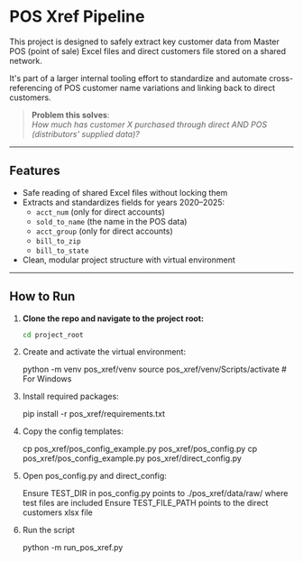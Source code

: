 # POS Xref Pipeline

This project is designed to safely extract key customer data from Master POS (point of sale) Excel files and direct customers file
stored on a shared network.  

It's part of a larger internal tooling effort to standardize and automate cross-referencing of POS customer name variations and linking back to direct customers.

> **Problem this solves**:  
> *How much has customer X purchased through direct AND POS (distributors' supplied data)?*

---

## Features

- Safe reading of shared Excel files without locking them
- Extracts and standardizes fields for years 2020–2025:
  - `acct_num`  (only for direct accounts)
  - `sold_to_name` (the name in the POS data)
  - `acct_group` (only for direct accounts)
  - `bill_to_zip` 
  - `bill_to_state`
- Clean, modular project structure with virtual environment

---

## How to Run

1. **Clone the repo and navigate to the project root:**

   ```bash
   cd project_root

2. Create and activate the virtual environment:
    
    python -m venv pos_xref/venv
    source pos_xref/venv/Scripts/activate  # For Windows

3. Install required packages:

    pip install -r pos_xref/requirements.txt

4. Copy the config templates:

    cp pos_xref/pos_config_example.py pos_xref/pos_config.py
    cp pos_xref/pos_config_example.py pos_xref/direct_config.py

5. Open pos_config.py and direct_config:

    Ensure TEST_DIR in pos_config.py points to ./pos_xref/data/raw/ where test files are included
    Ensure TEST_FILE_PATH points to the direct customers xlsx file

6. Run the script

    python -m run_pos_xref.py
